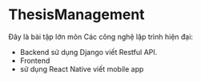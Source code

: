 # ThesisManagement
Đây là bài tập lớn môn Các công nghệ lập trình hiện đại:
- Backend sử dụng Django viết Restful API.
- Frontend
-  sử dụng React Native viết mobile app

